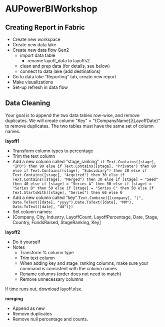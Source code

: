 # AUPowerBIWorkshop

## Creating Report in Fabric
- Create new workspace
- Create new data lake
- Create new data flow Gen2
  - import data table
    - rename layoff_data to layoffs2
  - clean and prep data (for details, see below)
  - connect to data lake (add destinations)
- Go to data lake "Reporting" tab, create new report
- Make visualizations
- Set-up refresh in data flow

## Data Cleaning

Your goal is to append the two data tables row-wise, and remove duplicates.
We will create column "Key" = "{CompanyName}|{LayoffDate}" to remove duplicates.
The two tables must have the same set of column names.

**layoff1**
- Transform column types to percentage
- Trim the text column
- Add a new column called "stage_ranking"
  `if Text.Contains([stage], "IPO") then 90 else if Text.Contains([stage], "Private") then 80 else if Text.Contains([stage], "Subsidiary") then 20 else if Text.Contains([stage], "Acquired") then 30 else if Text.Contains([stage], "Merged") then 30 else if [stage] = "Seed" then 40 else if [stage] = "Series A" then 50 else if [stage] = "Series B" then 50 else if [stage] = "Series C" then 50 else if Text.StartsWith([stage], "Series") then 60 else 0`
- Add a new column called "key"
`Text.Combine({[company], "|", Date.ToText([date], "yyyy"),Date.ToText([date], "MM"), Date.ToText([date], "dd")})`
- Set column names:
- [Company, City, Industry, LayoffCount, LayoffPercentage, Date, Stage, Country, FundsRaised, StageRanking, Key]

**layoff2**
- Do it yourself
- Notes
  - Transform % column type
  - Trim text column
  - When adding key and stage_ranking columns, make sure your command is consistent with the column names
  - Rename columns (order does not need to match)
  - Remove unnecessary columns

If time runs out, download layoff.xlsx. 
    
**merging**
- Append as new
- Remove duplicates
- Remove null percentage and counts.
